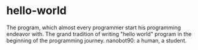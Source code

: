 # hello-world
The program, which almost every programmer start his programming endeavor with. The grand tradition of writing "hello world" program in the beginning of the programming journey. 
nanobot90: a human, a student. 

